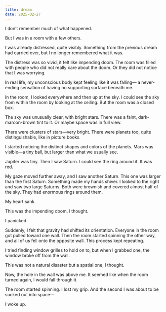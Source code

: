 ```yaml
---
title: dream
date: 2025-02-27
---
```

I don’t remember much of what happened.

But I was in a room with a few others.

I was already distressed, quite visibly. Something from the previous dream had carried over, but I no longer remembered what it was.

The distress was so vivid, it felt like impending doom. The room was filled with people who did not really care about the doom. Or they did not notice that I was worrying.

In real life, my unconscious body kept feeling like it was falling— a never-ending sensation of having no supporting surface beneath me.

In the room, I looked everywhere and then up at the sky. I could see the sky from within the room by looking at the ceiling. But the room was a closed box.

The sky was unusually clear, with bright stars. There was a faint, dark-maroon-brown tint to it. Or maybe space was in full view.

There were clusters of stars—very bright. There were planets too, quite distinguishable, like in picture books.

I started noticing the distinct shapes and colors of the planets. Mars was visible—a tiny ball, but larger than what we usually see.

Jupiter was tiny. Then I saw Saturn. I could see the ring around it. It was red.

My gaze moved further away, and I saw another Saturn. This one was larger than the first Saturn. Something made my hands shiver. I looked to the right and saw two large Saturns. Both were brownish and covered almost half of the sky. They had enormous rings around them.

My heart sank.

This was the impending doom, I thought.

I panicked.

Suddenly, I felt that gravity had shifted its orientation. Everyone in the room got pulled toward one wall. Then the room started spinning the other way, and all of us fell onto the opposite wall. This process kept repeating.

I tried finding window grilles to hold on to, but when I grabbed one, the window broke off from the wall.

This was not a natural disaster but a spatial one, I thought.

Now, the hole in the wall was above me. It seemed like when the room turned again, I would fall through it.

The room started spinning. I lost my grip.
And the second I was about to be sucked out into space—

I woke up.
